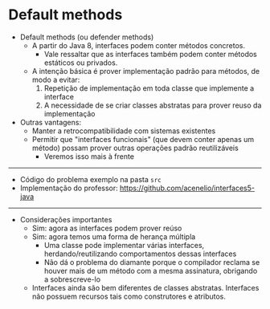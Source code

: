 # Default methods

- Default methods (ou defender methods)
  - A partir do Java 8, interfaces podem conter métodos concretos.
    - Vale ressaltar que as interfaces também podem conter métodos estáticos ou privados.
  - A intenção básica é prover implementação padrão para métodos, de modo a evitar:
    1. Repetição de implementação em toda classe que implemente a interface
    2. A necessidade de se criar classes abstratas para prover reuso da implementação
- Outras vantagens:
  - Manter a retrocompatibilidade com sistemas existentes
  - Permitir que "interfaces funcionais" (que devem conter apenas um método) possam prover outras operações padrão reutilizáveis
    - Veremos isso mais à frente

---

- Código do problema exemplo na pasta `src`
- Implementação do professor: https://github.com/acenelio/interfaces5-java

---

- Considerações importantes
  - Sim: agora as interfaces podem prover reúso
  - Sim: agora temos uma forma de herança múltipla
    - Uma classe pode implementar várias interfaces, herdando/reutilizando comportamentos dessas interfaces
    - Não dá o problema do diamante porque o compilador reclama se houver mais de um método com a mesma assinatura, obrigando a sobrescreve-lo
  - Interfaces ainda são bem diferentes de classes abstratas. Interfaces não possuem recursos tais como construtores e atributos.
